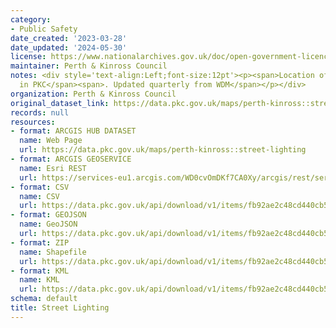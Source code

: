 ```yaml
---
category:
- Public Safety
date_created: '2023-03-28'
date_updated: '2024-05-30'
license: https://www.nationalarchives.gov.uk/doc/open-government-licence/version/3/
maintainer: Perth & Kinross Council
notes: <div style='text-align:Left;font-size:12pt'><p><span>Location of Street lights
  in PKC</span><span>. Updated quarterly from WDM</span></p></div>
organization: Perth & Kinross Council
original_dataset_link: https://data.pkc.gov.uk/maps/perth-kinross::street-lighting
records: null
resources:
- format: ARCGIS HUB DATASET
  name: Web Page
  url: https://data.pkc.gov.uk/maps/perth-kinross::street-lighting
- format: ARCGIS GEOSERVICE
  name: Esri REST
  url: https://services-eu1.arcgis.com/WD0cvOmDKf7CA0Xy/arcgis/rest/services/Street_Lighting/FeatureServer/32
- format: CSV
  name: CSV
  url: https://data.pkc.gov.uk/api/download/v1/items/fb92ae2c48cd440cb58ab3f7430d9627/csv?layers=32
- format: GEOJSON
  name: GeoJSON
  url: https://data.pkc.gov.uk/api/download/v1/items/fb92ae2c48cd440cb58ab3f7430d9627/geojson?layers=32
- format: ZIP
  name: Shapefile
  url: https://data.pkc.gov.uk/api/download/v1/items/fb92ae2c48cd440cb58ab3f7430d9627/shapefile?layers=32
- format: KML
  name: KML
  url: https://data.pkc.gov.uk/api/download/v1/items/fb92ae2c48cd440cb58ab3f7430d9627/kml?layers=32
schema: default
title: Street Lighting
---
```

